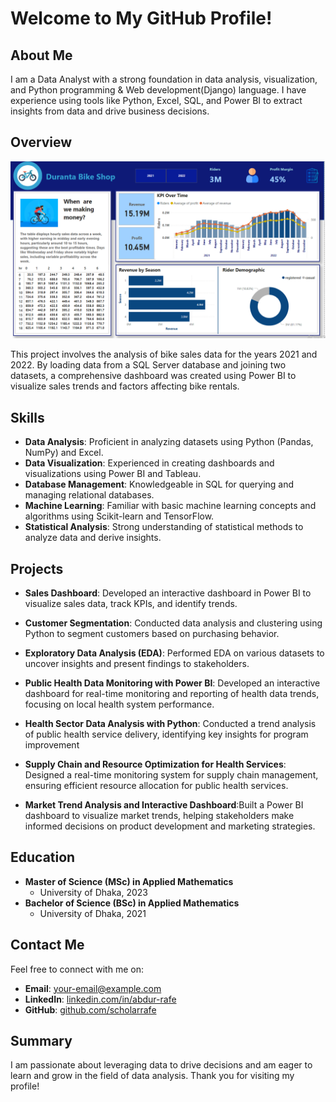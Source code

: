 # Welcome to My GitHub Profile!

## About Me
I am a Data Analyst with a strong foundation in data analysis, visualization, and Python programming & Web development(Django) language. I have experience using tools like Python, Excel, SQL, and Power BI to extract insights from data and drive business decisions.

## Overview

![Bike Sales Dashboard](bike_data_dashboard.png)

This project involves the analysis of bike sales data for the years 2021 and 2022. By loading data from a SQL Server database and joining two datasets, a comprehensive dashboard was created using Power BI to visualize sales trends and factors affecting bike rentals.

## Skills
- **Data Analysis**: Proficient in analyzing datasets using Python (Pandas, NumPy) and Excel.
- **Data Visualization**: Experienced in creating dashboards and visualizations using Power BI and Tableau.
- **Database Management**: Knowledgeable in SQL for querying and managing relational databases.
- **Machine Learning**: Familiar with basic machine learning concepts and algorithms using Scikit-learn and TensorFlow.
- **Statistical Analysis**: Strong understanding of statistical methods to analyze data and derive insights.

## Projects
- **Sales Dashboard**: Developed an interactive dashboard in Power BI to visualize sales data, track KPIs, and identify trends.
- **Customer Segmentation**: Conducted data analysis and clustering using Python to segment customers based on purchasing behavior.
- **Exploratory Data Analysis (EDA)**: Performed EDA on various datasets to uncover insights and present findings to stakeholders.
- **Public Health Data Monitoring with Power BI**: Developed an interactive dashboard for real-time monitoring and reporting of health data trends, focusing on local health system performance.
-	**Health Sector Data Analysis with Python**: Conducted a trend analysis of public health service delivery, identifying key insights for program improvement
  
- **Supply Chain and Resource Optimization for Health Services**: Designed a real-time monitoring system for supply chain management, ensuring efficient resource allocation for public health services.
- **Market Trend Analysis and Interactive Dashboard**:Built a Power BI dashboard to visualize market trends, helping stakeholders make informed decisions on product development and marketing strategies. 


## Education
- **Master of Science (MSc) in Applied Mathematics**
  - University of Dhaka, 2023
- **Bachelor of Science (BSc) in Applied Mathematics**
  - University of Dhaka, 2021

## Contact Me
Feel free to connect with me on:
- **Email**: [your-email@example.com](mailto:your-email@example.com)
- **LinkedIn**: [linkedin.com/in/abdur-rafe](https://www.linkedin.com/in/abdur-rafe)
- **GitHub**: [github.com/scholarrafe](https://github.com/scholarrafe)

## Summary
I am passionate about leveraging data to drive decisions and am eager to learn and grow in the field of data analysis. Thank you for visiting my profile!
